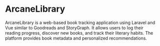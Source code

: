 # ArcaneLibrary
ArcaneLibrary is a web-based book tracking application using Laravel and Vue similar to Goodreads and StoryGraph. It allows users to log their reading progress, discover new books, and track their literary habits. The platform provides book metadata and personalized recommendations.
